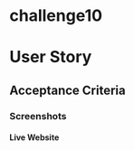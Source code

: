 # challenge10

<h1> User Story </h1>
<p>

</p>

<h2> Acceptance Criteria </h2>
<p>

</p>

<h3> Screenshots </h3>

<h4> Live Website </h4>
